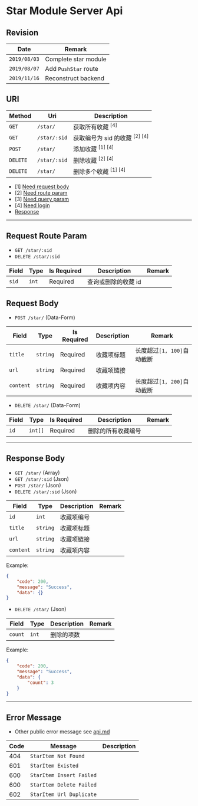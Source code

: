 # Star Module Server Api

## Revision

|Date|Remark|
|--|--|
|`2019/08/03`|Complete star module|
|`2019/08/07`|Add `PushStar` route|
|`2019/11/16`|Reconstruct backend|

## URI

|Method|Uri|Description|
|--|--|--|
|`GET`|`/star/`|获取所有收藏 <sup>[4]</sup>|
|`GET`|`/star/:sid`|获取编号为 sid 的收藏 <sup>[2] [4]</sup>|
|`POST`|`/star/`|添加收藏 <sup>[1] [4]</sup>|
|`DELETE`|`/star/:sid`|删除收藏 <sup>[2] [4]</sup>|
|`DELETE`|`/star/`|删除多个收藏 <sup>[1] [4]</sup>|

+ [1] [Need request body](https://github.com/Aoi-hosizora/Biji_BackEnd/blob/master/docs/star.md#request-body)
+ [2] [Need route param](https://github.com/Aoi-hosizora/Biji_BackEnd/blob/master/docs/star.md#request-route-param)
+ [3] [Need query param](https://github.com/Aoi-hosizora/Biji_BackEnd/blob/master/docs/star.md#request-query-param)
+ [4] [Need login](https://github.com/Aoi-hosizora/Biji_BackEnd/blob/master/docs/star.md#request-header)
+ [Response](https://github.com/Aoi-hosizora/Biji_BackEnd/blob/master/docs/star.md#response-body)

---

## Request Route Param

+ `GET /star/:sid`
+ `DELETE /star/:sid`

|Field|Type|Is Required|Description|Remark|
|--|--|--|--|--|
|`sid`|`int`|Required|查询或删除的收藏 id||

## Request Body

+ `POST /star/` (Data-Form)

|Field|Type|Is Required|Description|Remark|
|--|--|--|--|--|
|`title`|`string`|Required|收藏项标题|长度超过`[1, 100]`自动截断|
|`url`|`string`|Required|收藏项链接||
|`content`|`string`|Required|收藏项内容|长度超过`[1, 200]`自动截断|

+ `DELETE /star/` (Data-Form)

|Field|Type|Is Required|Description|Remark|
|--|--|--|--|--|
|`id`|`int[]`|Required|删除的所有收藏编号||

---

## Response Body

+ `GET /star/` (Array)
+ `GET /star/:sid` (Json)
+ `POST /star/` (Json)
+ `DELETE /star/:sid` (Json)

|Field|Type|Description|Remark|
|--|--|--|--|
|`id`|`int`|收藏项编号||
|`title`|`string`|收藏项标题||
|`url`|`string`|收藏项链接||
|`content`|`string`|收藏项内容||

Example:

```json
{
    "code": 200,
    "message": "Success",
    "data": {}
}
```

+ `DELETE /star/` (Json)

|Field|Type|Description|Remark|
|--|--|--|--|
|`count`|`int`|删除的项数||

Example:

```json
{
    "code": 200,
    "message": "Success",
    "data": {
        "count": 3
    }
}
```

---

## Error Message

+ Other public error message see [api.md](https://github.com/Aoi-hosizora/Biji_BackEnd/blob/master/docs/api.md)

|Code|Message|Description|
|--|--|--|
|404|`StarItem Not Found`||
|601|`StarItem Existed`||
|600|`StarItem Insert Failed`||
|600|`StarItem Delete Failed`||
|602|`StarItem Url Duplicate`||

